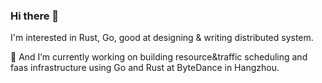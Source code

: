 ### Hi there 👋

I'm interested in Rust, Go, good at designing & writing distributed system.

🔭 And I’m currently working on building resource&traffic scheduling and faas infrastructure using Go and Rust at ByteDance in Hangzhou.
